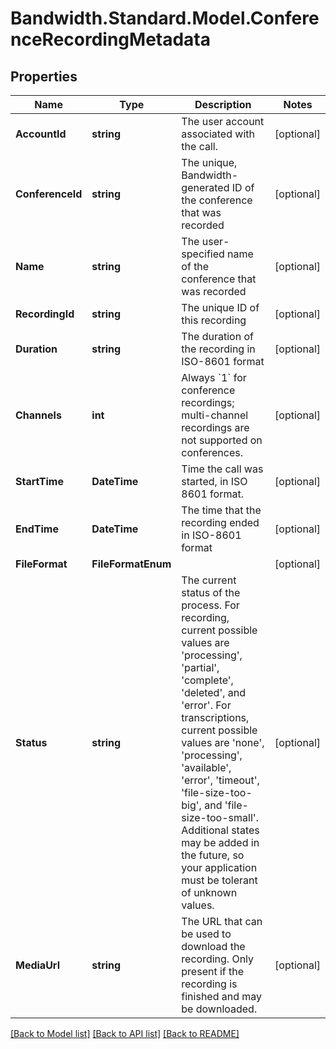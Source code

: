 # Bandwidth.Standard.Model.ConferenceRecordingMetadata

## Properties

Name | Type | Description | Notes
------------ | ------------- | ------------- | -------------
**AccountId** | **string** | The user account associated with the call. | [optional] 
**ConferenceId** | **string** | The unique, Bandwidth-generated ID of the conference that was recorded | [optional] 
**Name** | **string** | The user-specified name of the conference that was recorded | [optional] 
**RecordingId** | **string** | The unique ID of this recording | [optional] 
**Duration** | **string** | The duration of the recording in ISO-8601 format | [optional] 
**Channels** | **int** | Always &#x60;1&#x60; for conference recordings; multi-channel recordings are not supported on conferences. | [optional] 
**StartTime** | **DateTime** | Time the call was started, in ISO 8601 format. | [optional] 
**EndTime** | **DateTime** | The time that the recording ended in ISO-8601 format | [optional] 
**FileFormat** | **FileFormatEnum** |  | [optional] 
**Status** | **string** | The current status of the process. For recording, current possible values are &#39;processing&#39;, &#39;partial&#39;, &#39;complete&#39;, &#39;deleted&#39;, and &#39;error&#39;. For transcriptions, current possible values are &#39;none&#39;, &#39;processing&#39;, &#39;available&#39;, &#39;error&#39;, &#39;timeout&#39;, &#39;file-size-too-big&#39;, and &#39;file-size-too-small&#39;. Additional states may be added in the future, so your application must be tolerant of unknown values. | [optional] 
**MediaUrl** | **string** | The URL that can be used to download the recording. Only present if the recording is finished and may be downloaded. | [optional] 

[[Back to Model list]](../README.md#documentation-for-models) [[Back to API list]](../README.md#documentation-for-api-endpoints) [[Back to README]](../README.md)

